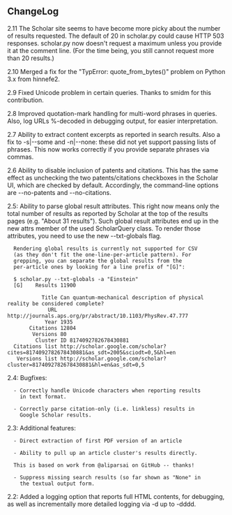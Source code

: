 ChangeLog
---------

2.11  The Scholar site seems to have become more picky about the
      number of results requested. The default of 20 in scholar.py
      could cause HTTP 503 responses. scholar.py now doesn't request
      a maximum unless you provide it at the comment line. (For the
      time being, you still cannot request more than 20 results.)

2.10  Merged a fix for the "TypError: quote_from_bytes()" problem on
      Python 3.x from hinnefe2.

2.9   Fixed Unicode problem in certain queries. Thanks to smidm for
      this contribution.

2.8   Improved quotation-mark handling for multi-word phrases in
      queries. Also, log URLs %-decoded in debugging output, for
      easier interpretation.

2.7   Ability to extract content excerpts as reported in search results.
      Also a fix to -s|--some and -n|--none: these did not yet support
      passing lists of phrases. This now works correctly if you provide
      separate phrases via commas.

2.6   Ability to disable inclusion of patents and citations. This
      has the same effect as unchecking the two patents/citations
      checkboxes in the Scholar UI, which are checked by default.
      Accordingly, the command-line options are --no-patents and
      --no-citations.

2.5:  Ability to parse global result attributes. This right now means
      only the total number of results as reported by Scholar at the
      top of the results pages (e.g. "About 31 results"). Such
      global result attributes end up in the new attrs member of the
      used ScholarQuery class. To render those attributes, you need
      to use the new --txt-globals flag.

      Rendering global results is currently not supported for CSV
      (as they don't fit the one-line-per-article pattern). For
      grepping, you can separate the global results from the
      per-article ones by looking for a line prefix of "[G]":

      $ scholar.py --txt-globals -a "Einstein"
      [G]    Results 11900

               Title Can quantum-mechanical description of physical reality be considered complete?
                 URL http://journals.aps.org/pr/abstract/10.1103/PhysRev.47.777
                Year 1935
           Citations 12804
            Versions 80
             Cluster ID 8174092782678430881
      Citations list http://scholar.google.com/scholar?cites=8174092782678430881&as_sdt=2005&sciodt=0,5&hl=en
       Versions list http://scholar.google.com/scholar?cluster=8174092782678430881&hl=en&as_sdt=0,5

2.4:  Bugfixes:

      - Correctly handle Unicode characters when reporting results
        in text format.

      - Correctly parse citation-only (i.e. linkless) results in
        Google Scholar results.

2.3:  Additional features:

      - Direct extraction of first PDF version of an article

      - Ability to pull up an article cluster's results directly.

      This is based on work from @aliparsai on GitHub -- thanks!

      - Suppress missing search results (so far shown as "None" in
        the textual output form.

2.2:  Added a logging option that reports full HTML contents, for
      debugging, as well as incrementally more detailed logging via
      -d up to -dddd.
